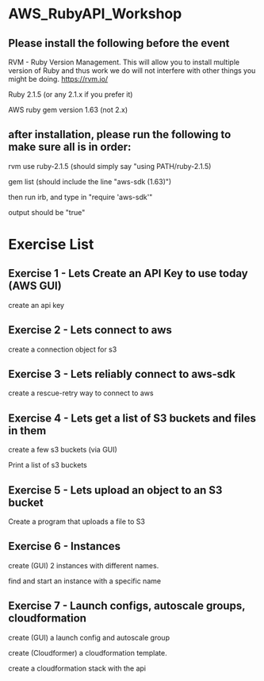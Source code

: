 # AWS_RubyAPI_Workshop

## Please install the following before the event

RVM - Ruby Version Management. This will allow you to install multiple version of Ruby and thus work we do will not interfere with other things you might be doing. https://rvm.io/

Ruby 2.1.5 (or any 2.1.x if you prefer it)

AWS ruby gem version 1.63 (not 2.x)

## after installation, please run the following to make sure all is in order:

rvm use ruby-2.1.5 (should simply say "using PATH/ruby-2.1.5)

gem list (should include the line "aws-sdk (1.63)")

then run irb, and type in "require 'aws-sdk'"

output should be "true"

# Exercise List

## Exercise 1 - Lets Create an API Key to use today (AWS GUI)
create an api key

## Exercise 2 - Lets connect to aws
create a connection object for s3

## Exercise 3 - Lets reliably connect to aws-sdk
create a rescue-retry way to connect to aws

## Exercise 4 - Lets get a list of S3 buckets and files in them
create a few s3 buckets (via GUI) 

Print a list of s3 buckets

## Exercise 5 - Lets upload an object to an S3 bucket

Create a program that uploads a file to S3

## Exercise 6 - Instances
create (GUI) 2 instances with different names. 

find and start an instance with a specific name

## Exercise 7 - Launch configs, autoscale groups, cloudformation
create (GUI) a launch config and autoscale group

create (Cloudformer) a cloudformation template.

create a cloudformation stack with the api
